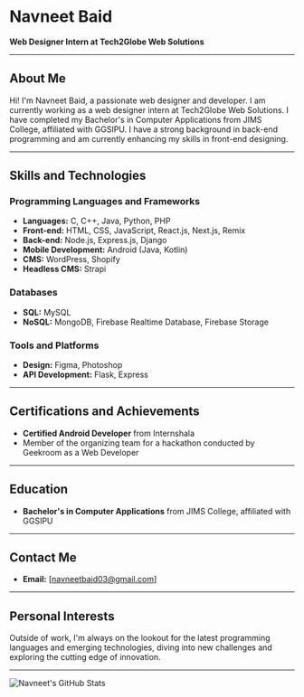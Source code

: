 # Navneet Baid

**Web Designer Intern at Tech2Globe Web Solutions**

---

## About Me

Hi! I'm Navneet Baid, a passionate web designer and developer. I am currently working as a web designer intern at Tech2Globe Web Solutions. I have completed my Bachelor's in Computer Applications from JIMS College, affiliated with GGSIPU. I have a strong background in back-end programming and am currently enhancing my skills in front-end designing.

---

## Skills and Technologies

### Programming Languages and Frameworks
- **Languages:** C, C++, Java, Python, PHP
- **Front-end:** HTML, CSS, JavaScript, React.js, Next.js, Remix
- **Back-end:** Node.js, Express.js, Django
- **Mobile Development:** Android (Java, Kotlin)
- **CMS:** WordPress, Shopify
- **Headless CMS:** Strapi

### Databases
- **SQL:** MySQL
- **NoSQL:** MongoDB, Firebase Realtime Database, Firebase Storage

### Tools and Platforms
- **Design:** Figma, Photoshop
- **API Development:** Flask, Express

---

## Certifications and Achievements

- **Certified Android Developer** from Internshala
- Member of the organizing team for a hackathon conducted by Geekroom as a Web Developer

---


## Education

- **Bachelor's in Computer Applications** from JIMS College, affiliated with GGSIPU

---

## Contact Me

- **Email:** [navneetbaid03@gmail.com]

---

## Personal Interests

Outside of work, I'm always on the lookout for the latest programming languages and emerging technologies, diving into new challenges and exploring the cutting edge of innovation.

---

![Navneet's GitHub Stats](https://github-readme-stats.vercel.app/api?username=navneet-baid-t2g&show_icons=true&theme=radical)
